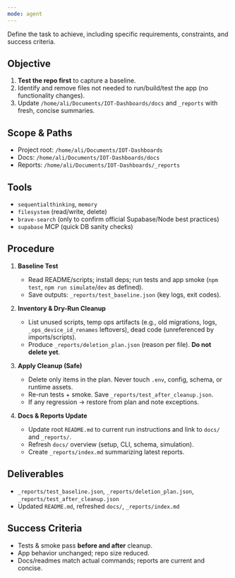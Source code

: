 ```yaml
---
mode: agent
---
```

Define the task to achieve, including specific requirements, constraints, and success criteria.

## Objective
1) **Test the repo first** to capture a baseline.
2) Identify and remove files not needed to run/build/test the app (no functionality changes).
3) Update `/home/ali/Documents/IOT-Dashboards/docs` and `_reports` with fresh, concise summaries.

## Scope & Paths
- Project root: `/home/ali/Documents/IOT-Dashboards`
- Docs: `/home/ali/Documents/IOT-Dashboards/docs`
- Reports: `/home/ali/Documents/IOT-Dashboards/_reports`

## Tools
- `sequentialthinking`, `memory`
- `filesystem` (read/write, delete)
- `brave-search` (only to confirm official Supabase/Node best practices)
- `supabase` MCP (quick DB sanity checks)

## Procedure
1) **Baseline Test**
   - Read README/scripts; install deps; run tests and app smoke (`npm test`, `npm run simulate`/`dev` as defined).
   - Save outputs: `_reports/test_baseline.json` (key logs, exit codes).

2) **Inventory & Dry-Run Cleanup**
   - List unused scripts, temp ops artifacts (e.g., old migrations, logs, `_ops_device_id_renames` leftovers), dead code (unreferenced by imports/scripts).
   - Produce `_reports/deletion_plan.json` (reason per file). **Do not delete yet**.

3) **Apply Cleanup (Safe)**
   - Delete only items in the plan. Never touch `.env`, config, schema, or runtime assets.
   - Re-run tests + smoke. Save `_reports/test_after_cleanup.json`.
   - If any regression → restore from plan and note exceptions.

4) **Docs & Reports Update**
   - Update root `README.md` to current run instructions and link to `docs/` and `_reports/`.
   - Refresh `docs/` overview (setup, CLI, schema, simulation).
   - Create `_reports/index.md` summarizing latest reports.

## Deliverables
- `_reports/test_baseline.json`, `_reports/deletion_plan.json`, `_reports/test_after_cleanup.json`
- Updated `README.md`, refreshed `docs/`, `_reports/index.md`

## Success Criteria
- Tests & smoke pass **before and after** cleanup.
- App behavior unchanged; repo size reduced.
- Docs/readmes match actual commands; reports are current and concise.
